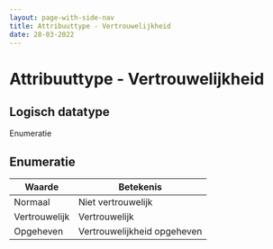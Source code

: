 ```yaml
---
layout: page-with-side-nav
title: Attribuuttype - Vertrouwelijkheid
date: 28-03-2022
---
```


# Attribuuttype - Vertrouwelijkheid

## Logisch datatype
Enumeratie

## Enumeratie

| Waarde | Betekenis |
|-|-|
| Normaal | Niet vertrouwelijk |
| Vertrouwelijk | Vertrouwelijk |
| Opgeheven | Vertrouwelijkheid opgeheven |
